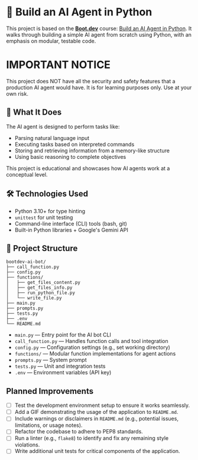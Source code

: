 # 🧠 Build an AI Agent in Python

This project is based on the **[Boot.dev](https://www.boot.dev)** course: [Build an AI Agent in Python](https://www.boot.dev/courses/build-ai-agent-python). 
It walks through building a simple AI agent from scratch using Python, with an emphasis on modular, testable code.

# IMPORTANT NOTICE

This project does NOT have all the security and safety features that a production AI agent would have. It is for learning purposes only. Use at your own risk.

## 🚀 What It Does

The AI agent is designed to perform tasks like:

- Parsing natural language input
- Executing tasks based on interpreted commands
- Storing and retrieving information from a memory-like structure
- Using basic reasoning to complete objectives

This project is educational and showcases how AI agents work at a conceptual level.

## 🛠️ Technologies Used

- Python 3.10+ for type hinting
- `unittest` for unit testing
- Command-line interface (CLI) tools (bash, git)
- Built-in Python libraries + Google's Gemini API

## 📁 Project Structure
```
bootdev-ai-bot/
├── call_function.py
├── config.py
├── functions/
│   ├── get_files_content.py
│   ├── get_files_info.py
│   ├── run_python_file.py
│   └── write_file.py
├── main.py
├── prompts.py
├── tests.py
├── .env
└── README.md
```

- `main.py` — Entry point for the AI bot CLI
- `call_function.py` — Handles function calls and tool integration
- `config.py` — Configuration settings (e.g., set working directory)
- `functions/` — Modular function implementations for agent actions
- `prompts.py` — System prompt 
- `tests.py` — Unit and integration tests
- `.env` — Environment variables (API key)

## Planned Improvements
- [ ] Test the development environment setup to ensure it works seamlessly.
- [ ] Add a GIF demonstrating the usage of the application to `README.md`.
- [ ] Include warnings or disclaimers in `README.md` (e.g., potential issues, limitations, or usage notes).
- [ ] Refactor the codebase to adhere to PEP8 standards.
- [ ] Run a linter (e.g., `flake8`) to identify and fix any remaining style violations.
- [ ] Write additional unit tests for critical components of the application.